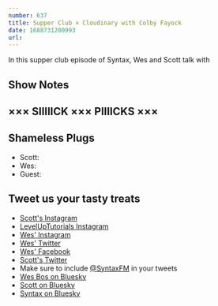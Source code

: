 ```yaml
---
number: 637
title: Supper Club × Cloudinary with Colby Fayock
date: 1688731200993
url: 
---
```


In this supper club episode of Syntax, Wes and Scott talk with

## Show Notes

## ××× SIIIIICK ××× PIIIICKS ×××

## Shameless Plugs

* Scott:
* Wes:
* Guest:

## Tweet us your tasty treats

* [Scott's Instagram](https://www.instagram.com/stolinski/)
* [LevelUpTutorials Instagram](https://www.instagram.com/LevelUpTutorials/)
* [Wes' Instagram](https://www.instagram.com/wesbos/)
* [Wes' Twitter](https://twitter.com/wesbos)
* [Wes' Facebook](https://www.facebook.com/wesbos.developer)
* [Scott's Twitter](https://twitter.com/stolinski)
* Make sure to include [@SyntaxFM](https://twitter.com/SyntaxFM) in your tweets
* [Wes Bos on Bluesky](https://bsky.app/profile/wesbos.com)
* [Scott on Bluesky](https://bsky.app/profile/tolin.ski)
* [Syntax on Bluesky](https://bsky.app/profile/syntax.fm)
